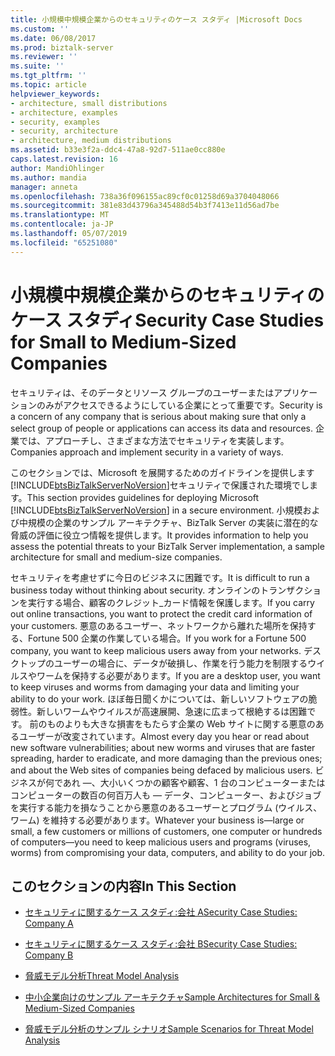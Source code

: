 ```yaml
---
title: 小規模中規模企業からのセキュリティのケース スタディ |Microsoft Docs
ms.custom: ''
ms.date: 06/08/2017
ms.prod: biztalk-server
ms.reviewer: ''
ms.suite: ''
ms.tgt_pltfrm: ''
ms.topic: article
helpviewer_keywords:
- architecture, small distributions
- architecture, examples
- security, examples
- security, architecture
- architecture, medium distributions
ms.assetid: b33e3f2a-ddc4-47a8-92d7-511ae0cc880e
caps.latest.revision: 16
author: MandiOhlinger
ms.author: mandia
manager: anneta
ms.openlocfilehash: 738a36f096155ac89cf0c01258d69a3704048066
ms.sourcegitcommit: 381e83d43796a345488d54b3f7413e11d56ad7be
ms.translationtype: MT
ms.contentlocale: ja-JP
ms.lasthandoff: 05/07/2019
ms.locfileid: "65251080"
---
```

# <a name="security-case-studies-for-small-to-medium-sized-companies"></a><span data-ttu-id="62532-102">小規模中規模企業からのセキュリティのケース スタディ</span><span class="sxs-lookup"><span data-stu-id="62532-102">Security Case Studies for Small to Medium-Sized Companies</span></span>
<span data-ttu-id="62532-103">セキュリティは、そのデータとリソース グループのユーザーまたはアプリケーションのみがアクセスできるようにしている企業にとって重要です。</span><span class="sxs-lookup"><span data-stu-id="62532-103">Security is a concern of any company that is serious about making sure that only a select group of people or applications can access its data and resources.</span></span> <span data-ttu-id="62532-104">企業では、アプローチし、さまざまな方法でセキュリティを実装します。</span><span class="sxs-lookup"><span data-stu-id="62532-104">Companies approach and implement security in a variety of ways.</span></span>  
  
 <span data-ttu-id="62532-105">このセクションでは、Microsoft を展開するためのガイドラインを提供します[!INCLUDE[btsBizTalkServerNoVersion](../includes/btsbiztalkservernoversion-md.md)]セキュリティで保護された環境でします。</span><span class="sxs-lookup"><span data-stu-id="62532-105">This section provides guidelines for deploying Microsoft [!INCLUDE[btsBizTalkServerNoVersion](../includes/btsbiztalkservernoversion-md.md)] in a secure environment.</span></span> <span data-ttu-id="62532-106">小規模および中規模の企業のサンプル アーキテクチャ、BizTalk Server の実装に潜在的な脅威の評価に役立つ情報を提供します。</span><span class="sxs-lookup"><span data-stu-id="62532-106">It provides information to help you assess the potential threats to your BizTalk Server implementation, a sample architecture for small and medium-size companies.</span></span>  
  
 <span data-ttu-id="62532-107">セキュリティを考慮せずに今日のビジネスに困難です。</span><span class="sxs-lookup"><span data-stu-id="62532-107">It is difficult to run a business today without thinking about security.</span></span> <span data-ttu-id="62532-108">オンラインのトランザクションを実行する場合、顧客のクレジット_カード情報を保護します。</span><span class="sxs-lookup"><span data-stu-id="62532-108">If you carry out online transactions, you want to protect the credit card information of your customers.</span></span> <span data-ttu-id="62532-109">悪意のあるユーザー、ネットワークから離れた場所を保持する、Fortune 500 企業の作業している場合。</span><span class="sxs-lookup"><span data-stu-id="62532-109">If you work for a Fortune 500 company, you want to keep malicious users away from your networks.</span></span> <span data-ttu-id="62532-110">デスクトップのユーザーの場合に、データが破損し、作業を行う能力を制限するウイルスやワームを保持する必要があります。</span><span class="sxs-lookup"><span data-stu-id="62532-110">If you are a desktop user, you want to keep viruses and worms from damaging your data and limiting your ability to do your work.</span></span> <span data-ttu-id="62532-111">ほぼ毎日聞くかについては、新しいソフトウェアの脆弱性。新しいワームやウイルスが高速展開、急速に広まって根絶するは困難です。 前のものよりも大きな損害をもたらす企業の Web サイトに関する悪意のあるユーザーが改変されています。</span><span class="sxs-lookup"><span data-stu-id="62532-111">Almost every day you hear or read about new software vulnerabilities; about new worms and viruses that are faster spreading, harder to eradicate, and more damaging than the previous ones; and about the Web sites of companies being defaced by malicious users.</span></span> <span data-ttu-id="62532-112">ビジネスが何であれ —、大小いくつかの顧客や顧客、1 台のコンピューターまたはコンピューターの数百の何百万人も — データ、コンピューター、およびジョブを実行する能力を損なうことから悪意のあるユーザーとプログラム (ウイルス、ワーム) を維持する必要があります。</span><span class="sxs-lookup"><span data-stu-id="62532-112">Whatever your business is—large or small, a few customers or millions of customers, one computer or hundreds of computers—you need to keep malicious users and programs (viruses, worms) from compromising your data, computers, and ability to do your job.</span></span>  
  
## <a name="in-this-section"></a><span data-ttu-id="62532-113">このセクションの内容</span><span class="sxs-lookup"><span data-stu-id="62532-113">In This Section</span></span>  
  
-   [<span data-ttu-id="62532-114">セキュリティに関するケース スタディ:会社 A</span><span class="sxs-lookup"><span data-stu-id="62532-114">Security Case Studies: Company A</span></span>](../core/security-case-studies-company-a.md)  
  
-   [<span data-ttu-id="62532-115">セキュリティに関するケース スタディ:会社 B</span><span class="sxs-lookup"><span data-stu-id="62532-115">Security Case Studies: Company B</span></span>](../core/security-case-studies-company-b.md)  
  
-   [<span data-ttu-id="62532-116">脅威モデル分析</span><span class="sxs-lookup"><span data-stu-id="62532-116">Threat Model Analysis</span></span>](../core/threat-model-analysis.md)  
  
-   [<span data-ttu-id="62532-117">中小企業向けのサンプル アーキテクチャ</span><span class="sxs-lookup"><span data-stu-id="62532-117">Sample Architectures for Small & Medium-Sized Companies</span></span>](../core/sample-architectures-for-small-medium-sized-companies.md)  
  
-   [<span data-ttu-id="62532-118">脅威モデル分析のサンプル シナリオ</span><span class="sxs-lookup"><span data-stu-id="62532-118">Sample Scenarios for Threat Model Analysis</span></span>](../core/sample-scenarios-for-threat-model-analysis.md)